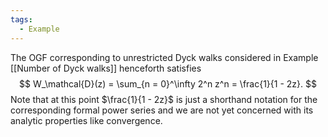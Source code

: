 ```yaml
---
tags:
  - Example
---
```

The OGF corresponding to unrestricted Dyck walks considered in Example [[Number of Dyck walks]] henceforth satisfies
$$
W_\mathcal{D}(z) = \sum_{n = 0}^\infty 2^n z^n = \frac{1}{1 - 2z}.
$$
Note that at this point $\frac{1}{1 - 2z}$ is just a shorthand notation for the corresponding formal power series and we are not yet concerned with its analytic properties like convergence.

